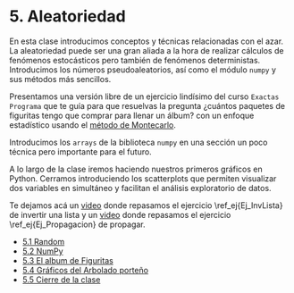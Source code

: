 # 5. Aleatoriedad
En esta clase introducimos conceptos y técnicas relacionadas con el azar. La aleatoriedad puede ser una gran aliada a la hora de realizar cálculos de fenómenos estocásticos pero también de fenómenos deterministas.
Introducimos los números pseudoaleatorios, así como el módulo `numpy` y sus métodos más sencillos.

Presentamos una versión libre de un ejercicio lindísimo del curso `Exactas Programa` que te guía para que resuelvas la pregunta ¿cuántos paquetes de figuritas tengo que comprar para llenar un álbum? con un enfoque estadístico usando el [método de Montecarlo](https://es.wikipedia.org/wiki/M%C3%A9todo_de_Montecarlo).

Introducimos los `arrays` de la biblioteca `numpy` en una sección un poco técnica pero importante para el futuro. 

A lo largo de la clase iremos haciendo nuestros primeros gráficos en Python. Cerramos introduciendo los scatterplots que permiten visualizar dos variables en simultáneo y facilitan el análisis exploratorio de datos.

Te dejamos acá un [video](https://youtu.be/YvbWmM5auFk) donde repasamos el ejercicio \ref_ej{Ej_InvLista} de invertir una lista y un [video](https://youtu.be/MuBQB4_Tcyg) donde repasamos el ejercicio \ref_ej{Ej_Propagacion} de propagar.




* [5.1 Random](01_Random.md)
* [5.2 NumPy](02_NumPy_Arrays.md)
* [5.3 El album de Figuritas](03_Figuritas.md)
* [5.4 Gráficos del Arbolado porteño](04_Arboles3_plt.md)
* [5.5 Cierre de la clase](05_Cierre.md)

